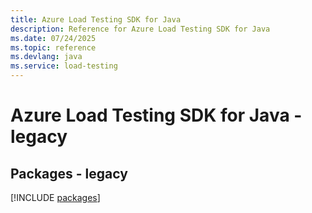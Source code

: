 ```yaml
---
title: Azure Load Testing SDK for Java
description: Reference for Azure Load Testing SDK for Java
ms.date: 07/24/2025
ms.topic: reference
ms.devlang: java
ms.service: load-testing
---
```

# Azure Load Testing SDK for Java - legacy
## Packages - legacy
[!INCLUDE [packages](load-testing-index.md)]